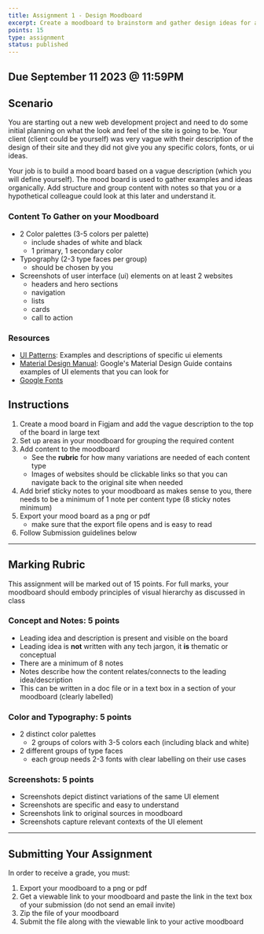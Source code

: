 ```yaml
---
title: Assignment 1 - Design Moodboard
excerpt: Create a moodboard to brainstorm and gather design ideas for a website/app. This moodboard will demonstrate brand identity and user interface inspiration featuring colors, typography, and examples from inspirational websites.
points: 15
type: assignment
status: published
---
```


<h2 id="due-date">Due September 11 2023 @ 11:59PM</h2>

<h2>Scenario</h2>

You are starting out a new web development project and need to do some initial planning on what the look and feel of the site is going to be. Your client (client could be yourself) was very vague with their description of the design of their site and they did not give you any specific colors, fonts, or ui ideas.

Your job is to build a mood board based on a vague description (which you will define yourself). The mood board is used to gather examples and ideas organically. Add structure and group content with notes so that you or a hypothetical colleague could look at this later and understand it.

### Content To Gather on your Moodboard

- 2 Color palettes (3-5 colors per palette)
  - include shades of white and black
  - 1 primary, 1 secondary color
- Typography (2-3 type faces per group)
  - should be chosen by you
- Screenshots of user interface (ui) elements on at least 2 websites
  - headers and hero sections
  - navigation
  - lists
  - cards
  - call to action

### Resources

- [UI Patterns](https://ui-patterns.com/): Examples and descriptions of specific ui elements
- [Material Design Manual](https://material.io/): Google's Material Design Guide contains examples of UI elements that you can look for
- [Google Fonts](https://fonts.google.com/)

## Instructions

1. Create a mood board in Figjam and add the vague description to the top of the board in large text
2. Set up areas in your moodboard for grouping the required content
3. Add content to the moodboard
   - See the **rubric** for how many variations are needed of each content type
   - Images of websites should be clickable links so that you can navigate back to the original site when needed
4. Add brief sticky notes to your moodboard as makes sense to you, there needs to be a minimum of 1 note per content type (8 sticky notes minimum)
5. Export your mood board as a png or pdf
   - make sure that the export file opens and is easy to read
6. Follow Submission guidelines below

---

## Marking Rubric

This assignment will be marked out of 15 points. For full marks, your moodboard should embody principles of visual hierarchy as discussed in class

### Concept and Notes: 5 points

- Leading idea and description is present and visible on the board
- Leading idea is **not** written with any tech jargon, it **is** thematic or conceptual
- There are a minimum of 8 notes
- Notes describe how the content relates/connects to the leading idea/description
- This can be written in a doc file or in a text box in a section of your moodboard (clearly labelled)

### Color and Typography: 5 points

- 2 distinct color palettes
  - 2 groups of colors with 3-5 colors each (including black and white)
- 2 different groups of type faces
  - each group needs 2-3 fonts with clear labelling on their use cases

### Screenshots: 5 points

- Screenshots depict distinct variations of the same UI element
- Screenshots are specific and easy to understand
- Screenshots link to original sources in moodboard
- Screenshots capture relevant contexts of the UI element

---

## Submitting Your Assignment

In order to receive a grade, you must:

1. Export your moodboard to a png or pdf
2. Get a viewable link to your moodboard and paste the link in the text box of your submission (do not send an email invite)
3. Zip the file of your moodboard
4. Submit the file along with the viewable link to your active moodboard
